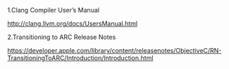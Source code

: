 

1.Clang Compiler User’s Manual

http://clang.llvm.org/docs/UsersManual.html

2.Transitioning to ARC Release Notes

https://developer.apple.com/library/content/releasenotes/ObjectiveC/RN-TransitioningToARC/Introduction/Introduction.html